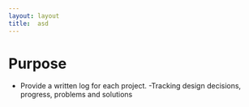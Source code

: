 ```yaml
---
layout: layout
title:  asd
---
```



# Purpose

- Provide a written log for each project.
 -Tracking design decisions, progress, problems and solutions
